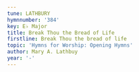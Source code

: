 ```yaml
---
tune: LATHBURY
hymnnumber: '384'
key: E♭ Major
title: Break Thou the Bread of Life
firstline: Break Thou the bread of life
topic: 'Hymns for Worship: Opening Hymns'
author: Mary A. Lathbuy
year: '-'
---
```

